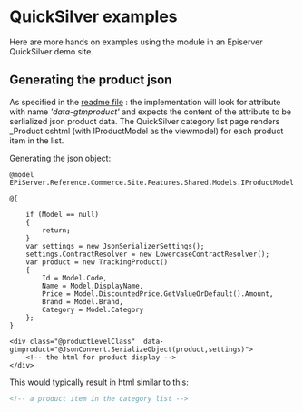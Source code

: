 # QuickSilver examples

Here are more hands on examples using the module in an Episerver QuickSilver demo site.

## Generating the product json 
As specified in the [readme file](../readme.md) : the implementation will look for attribute with name *'data-gtmproduct'* and expects the content of the attribute to be serlialized json product data.
The QuickSilver category list page renders _Product.cshtml (with IProductModel as the viewmodel) for each product item in the list.  

Generating the json object:
```cshtml
@model EPiServer.Reference.Commerce.Site.Features.Shared.Models.IProductModel

@{    

    if (Model == null)
    {
        return;
    }
    var settings = new JsonSerializerSettings();
    settings.ContractResolver = new LowercaseContractResolver();
    var product = new TrackingProduct()
    {
        Id = Model.Code,
        Name = Model.DisplayName,
        Price = Model.DiscountedPrice.GetValueOrDefault().Amount,
        Brand = Model.Brand,
        Category = Model.Category
    };
}

<div class="@productLevelClass"  data-gtmproduct="@JsonConvert.SerializeObject(product,settings)">
	<!-- the html for product display -->
</div>
```

This would typically result in html similar to this:

```html
<!-- a product item in the category list -->

```
